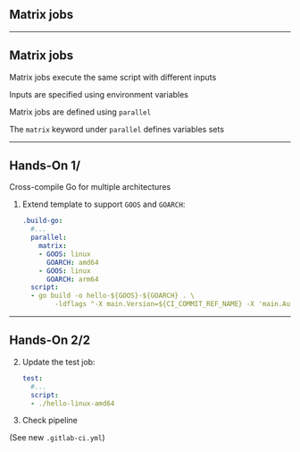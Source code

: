 <!-- .slide: id="gitlab_matrix_jobs" class="vertical-center" -->

<i class="fa-duotone fa-cubes-stacked fa-8x fa-duotone-colors" style="float: right; color: grey;"></i>

## Matrix jobs

---

## Matrix jobs

Matrix jobs execute the same script with different inputs

Inputs are specified using environment variables

Matrix jobs are defined using `parallel` [](https://docs.gitlab.com/ee/ci/yaml/#parallel)

The `matrix` keyword under `parallel` defines variables sets

---

## Hands-On 1/

Cross-compile Go for multiple architectures

1. Extend template to support `GOOS` and `GOARCH`:

    ```yaml
    .build-go:
      #...
      parallel:
        matrix:
        - GOOS: linux
          GOARCH: amd64
        - GOOS: linux
          GOARCH: arm64
      script:
      - go build -o hello-${GOOS}-${GOARCH} . \
            -ldflags "-X main.Version=${CI_COMMIT_REF_NAME} -X 'main.Author=${AUTHOR}'"
    ```
    <!-- .element: style="width: 47em;" -->

---

## Hands-On 2/2

2. Update the test job:

    ```yaml
    test:
      #...
      script:
      - ./hello-linux-amd64
    ```
    <!-- .element: style="width: 30em;" -->

1. Check pipeline

(See new `.gitlab-ci.yml`)
